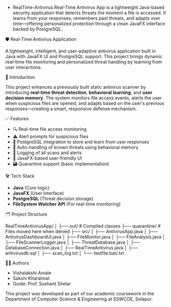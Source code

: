 * RealTime-Antivirus
Real-Time Antivirus App is a lightweight Java-based security application that detects threats the moment a file is accessed. It learns from your responses, remembers past threats, and adapts over time—offering personalized protection through a clean JavaFX interface backed by PostgreSQL.

🛡️ Real-Time Antivirus Application

A lightweight, intelligent, and user-adaptive antivirus application built in Java with JavaFX UI and PostgreSQL support. This project brings dynamic real-time file monitoring and personalized threat handling by learning from user interactions.


🌟 Introduction

This project enhances a previously built static antivirus scanner by introducing **real-time threat detection**, **behavioral learning**, and **user decision memory**. The system monitors file access events, alerts the user when suspicious files are opened, and adapts based on the user's previous responses—creating a smart, responsive defense mechanism.

✅ Features

- 🔍 Real-time file access monitoring
- ⚠️ Alert prompts for suspicious files
- 💾 PostgreSQL integration to store and learn from user responses
- 🧠 Auto-handling of known threats using behavioral memory
- 📄 Logging of all scans and alerts
- 🎨 JavaFX-based user-friendly UI
- 🗃️ Quarantine support (basic implementation)

🛠️ Tech Stack

- **Java** (Core logic)
- **JavaFX** (User Interface)
- **PostgreSQL** (Threat decision storage)
- **FileSystem Watcher API** (For real-time monitoring)

🗂️ Project Structure

RealTimeAntivirusApp/
│
├── out/ # Compiled classes
├── quarantine/ # Files moved here when denied
├── src/
│ ├── AntivirusApp.java
│ ├── AntivirusDashboardUI.java
│ ├── FileMonitor.java
│ ├── FileAnalysis.java 
│ ├── FileScannerLogger.java 
│ ├── ThreatDatabase.java 
│ ├── DatabaseConnection.java 
│ ├── RealTimeAntivirus.java 
│ ├── antivirusdb.sql 
│ ├── scan_log.txt 
│ └── testfile.bat/.txt 

👩‍💻 Authors

- Vishalakshi Amale  
- Sakshi Kharatmal 
- Guide: Prof. Sushant Shelar

This project was developed as part of our academic coursework in the Department of Computer Science & Engineering at SSWCOE, Solapur.


